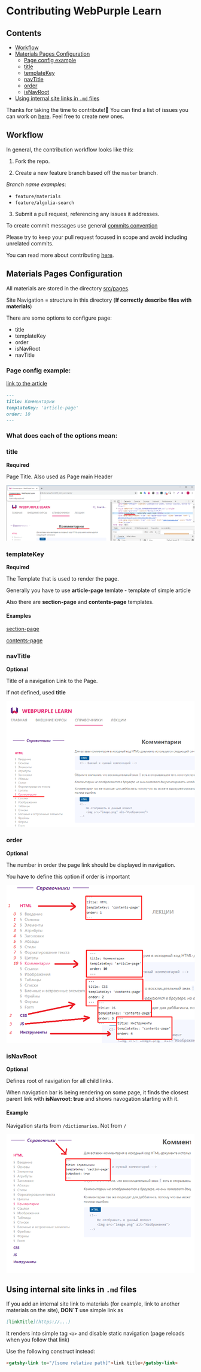 # Contributing WebPurple Learn

## Contents 

 - [Workflow](#Workflow)
 - [Materials Pages Configuration](#Materials-Pages-Configuration)
   - [Page config example](#Page-config-example)
   - [title](#title)
   - [templateKey](#templateKey)
   - [navTitle](#navTitle)
   - [order](#order)
   - [isNavRoot](#isNavRoot)
 - [Using internal site links in `.md` files](#Using-internal-site-links-in-md-files)

Thanks for taking the time to contribute!🎉
You can find a list of issues you can work on [here](https://github.com/WebPurple/learn/issues). Feel free to create new ones.

## Workflow

In general, the contribution workflow looks like this:

1. Fork the repo.

2. Create a new feature branch based off the `master` branch.

*Branch name examples*:
- `feature/materials`
- `feature/algolia-search`

3. Submit a pull request, referencing any issues it addresses.

To create commit messages use general [commits convention](https://www.conventionalcommits.org/en/v1.0.0/)

Please try to keep your pull request focused in scope and avoid including unrelated commits.

You can read more about contributing [here](https://guides.github.com/activities/contributing-to-open-source/).

## Materials Pages Configuration

All materials are stored in the directory [src/pages](https://github.com/WebPurple/learn/tree/master/src/pages). 

Site Navigation = structure in this directory (**If correctly describe files with materials**)

There are some options to configure page: 
- title
- templateKey
- order
- isNavRoot
- navTitle

### Page config example:

[link to the article](https://github.com/WebPurple/learn/blob/master/src/pages/dictionaries/html/10_html_comments.md)

```md
---
title: Комментарии
templateKey: 'article-page'
order: 10
---
```

### What does each of the options mean:

### title

**Required**

Page Title.
Also used as Page main Header 

![title](contributing/title.png)

### templateKey 

**Required**

The Template that is used to render the page.

Generally you have to use **article-page** temlate - template of simple article 

Also there are **section-page** and **contents-page** templates. 

#### Examples

[section-page](https://github.com/ZeninZenin/WebPurple-learn/blob/master/src/pages/dictionaries/index.md)

[contents-page](https://github.com/ZeninZenin/WebPurple-learn/blob/master/src/pages/dictionaries/css/index.md)

### navTitle

**Optional**

Title of a navigation Link to the Page.

If not defined, used **title**

![navTitle](contributing/navTitle.png)

### order

**Optional**

The number in order the page link should be displayed in navigation. 

You have to define this option if order is important

![order](contributing/order.png)

### isNavRoot

**Optional**

Defines root of navigation for all child links.

When navigation bar is being rendering on some page, it finds the closest parent link with **isNavroot: true** and shows navogation starting with it.

#### Example 

Navigation starts from `/dictionaries`. Not from `/`

![isNavRoot](contributing/isNavRoot.png)


## Using internal site links in `.md` files

If you add an internal site link to materials (for example, link to another materials on the site), **DON`T** use simple link as 
```md
[linkTitle](https://...)
```

It renders into simple tag `<a>` and disable static navigation (page reloads when you follow that link)

Use the following construct instead: 

```md
<gatsby-link to="/[some relative path]">link title</gatsby-link>
```

